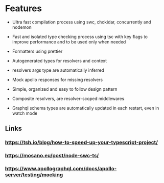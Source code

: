 # Features

- Ultra fast compilation process using swc, chokidar, concurrently and nodemon

- Fast and isolated type checking process using tsc with key flags to improve performance and to be used only when needed

- Formatters using prettier

- Autogenerated types for resolvers and context

- resolvers args type are automatically inferred

- Mock apollo responses for missing resolvers

- Simple, organized and easy to follow design pattern

- Composite resolvers, are resolver-scoped middlewares

- Graphql schema types are automatically updated in each restart, even in watch mode
## Links

### https://tsh.io/blog/how-to-speed-up-your-typescript-project/

### https://mosano.eu/post/node-swc-ts/

### https://www.apollographql.com/docs/apollo-server/testing/mocking
